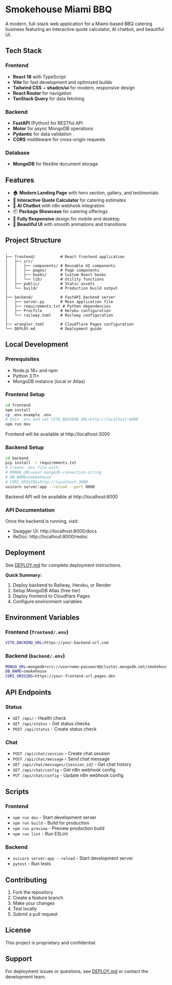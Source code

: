 # Smokehouse Miami BBQ

A modern, full-stack web application for a Miami-based BBQ catering business featuring an interactive quote calculator, AI chatbot, and beautiful UI.

## Tech Stack

### Frontend
- **React 18** with TypeScript
- **Vite** for fast development and optimized builds
- **Tailwind CSS** + **shadcn/ui** for modern, responsive design
- **React Router** for navigation
- **TanStack Query** for data fetching

### Backend
- **FastAPI** (Python) for RESTful API
- **Motor** for async MongoDB operations
- **Pydantic** for data validation
- **CORS** middleware for cross-origin requests

### Database
- **MongoDB** for flexible document storage

## Features

- 🏠 **Modern Landing Page** with hero section, gallery, and testimonials
- 📝 **Interactive Quote Calculator** for catering estimates
- 💬 **AI Chatbot** with n8n webhook integration
- 📦 **Package Showcase** for catering offerings
- 📱 **Fully Responsive** design for mobile and desktop
- 🎨 **Beautiful UI** with smooth animations and transitions

## Project Structure

```
.
├── frontend/           # React frontend application
│   ├── src/
│   │   ├── components/ # Reusable UI components
│   │   ├── pages/      # Page components
│   │   ├── hooks/      # Custom React hooks
│   │   └── lib/        # Utility functions
│   ├── public/         # Static assets
│   └── build/          # Production build output
│
├── backend/            # FastAPI backend server
│   ├── server.py       # Main application file
│   ├── requirements.txt # Python dependencies
│   ├── Procfile        # Heroku configuration
│   └── railway.toml    # Railway configuration
│
├── wrangler.toml       # Cloudflare Pages configuration
└── DEPLOY.md           # Deployment guide
```

## Local Development

### Prerequisites
- Node.js 18+ and npm
- Python 3.11+
- MongoDB instance (local or Atlas)

### Frontend Setup
```bash
cd frontend
npm install
cp .env.example .env
# Edit .env and set VITE_BACKEND_URL=http://localhost:8000
npm run dev
```

Frontend will be available at http://localhost:3000

### Backend Setup
```bash
cd backend
pip install -r requirements.txt
# Create .env file with:
# MONGO_URL=your-mongodb-connection-string
# DB_NAME=smokehouse
# CORS_ORIGINS=http://localhost:3000
uvicorn server:app --reload --port 8000
```

Backend API will be available at http://localhost:8000

### API Documentation
Once the backend is running, visit:
- Swagger UI: http://localhost:8000/docs
- ReDoc: http://localhost:8000/redoc

## Deployment

See [DEPLOY.md](./DEPLOY.md) for complete deployment instructions.

**Quick Summary:**
1. Deploy backend to Railway, Heroku, or Render
2. Setup MongoDB Atlas (free tier)
3. Deploy frontend to Cloudflare Pages
4. Configure environment variables

## Environment Variables

### Frontend (`frontend/.env`)
```bash
VITE_BACKEND_URL=https://your-backend-url.com
```

### Backend (`backend/.env`)
```bash
MONGO_URL=mongodb+srv://username:password@cluster.mongodb.net/smokehouse
DB_NAME=smokehouse
CORS_ORIGINS=https://your-frontend-url.pages.dev
```

## API Endpoints

### Status
- `GET /api/` - Health check
- `GET /api/status` - Get status checks
- `POST /api/status` - Create status check

### Chat
- `POST /api/chat/session` - Create chat session
- `POST /api/chat/message` - Send chat message
- `GET /api/chat/messages/{session_id}` - Get chat history
- `GET /api/chat/config` - Get n8n webhook config
- `PUT /api/chat/config` - Update n8n webhook config

## Scripts

### Frontend
- `npm run dev` - Start development server
- `npm run build` - Build for production
- `npm run preview` - Preview production build
- `npm run lint` - Run ESLint

### Backend
- `uvicorn server:app --reload` - Start development server
- `pytest` - Run tests

## Contributing

1. Fork the repository
2. Create a feature branch
3. Make your changes
4. Test locally
5. Submit a pull request

## License

This project is proprietary and confidential.

## Support

For deployment issues or questions, see [DEPLOY.md](./DEPLOY.md) or contact the development team.

